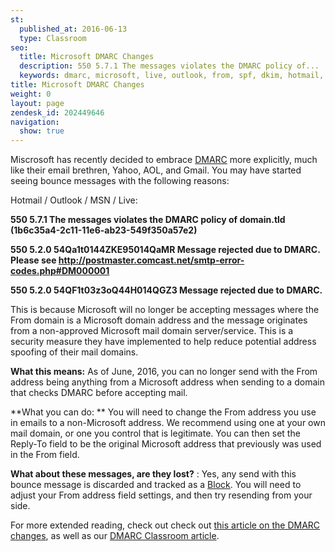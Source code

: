 ```yaml
---
st:
  published_at: 2016-06-13
  type: Classroom
seo:
  title: Microsoft DMARC Changes
  description: 550 5.7.1 The messages violates the DMARC policy of...
  keywords: dmarc, microsoft, live, outlook, from, spf, dkim, hotmail, msn
title: Microsoft DMARC Changes
weight: 0
layout: page
zendesk_id: 202449646
navigation:
  show: true
---
```


Miscrosoft has recently decided to embrace  [DMARC](http://sendgrid.com/blog/dmarc-domain-based-message-authentication-reporting-conformance/) more explicitly, much like their email brethren, Yahoo, AOL, and Gmail. You may have started seeing bounce messages with the following reasons:

Hotmail / Outlook / MSN / Live: 

**550 5.7.1 The messages violates the DMARC policy of domain.tld (1b6c35a4-2c11-11e6-ab23-549f350a57e2)**

**550 5.2.0 54Qa1t0144ZKE95014QaMR Message rejected due to DMARC. Please see http://postmaster.comcast.net/smtp-error-codes.php#DM000001**

**550 5.2.0 54QF1t03z3oQ44H014QGZ3 Message rejected due to DMARC.**

This is because Microsoft will no longer be accepting messages where the From domain is a Microsoft domain address and the message originates from a non-approved Microsoft mail domain server/service. This is a security measure they have implemented to help reduce potential address spoofing of their mail domains. 

 

**What this means:**  As of June, 2016, you can no longer send with the From address being anything from a Microsoft address when sending to a domain that checks DMARC before accepting mail. 

**What you can do: ** You will need to change the From address you use in emails to a non-Microsoft address. We recommend using one at your own mail domain, or one you control that is legitimate. You can then set the Reply-To field to be the original Microsoft address that previously was used in the From field. 

**What about these messages, are they lost?** : Yes, any send with this bounce message is discarded and tracked as a  [Block](http://sendgrid.com/blocks). You will need to adjust your From address field settings, and then try resending from your side.

 

For more extended reading, check out check out [this article on the DMARC changes](http://www.mediapost.com/publications/article/277884/dmarc-changes-coming-soon-to-an-inbox-near-you.html?utm_source=newsletter&utm_medium=email&utm_content=headline&utm_campaign=93744), as well as our [DMARC Classroom article]({{root_url}}/Classroom/Basics/Email_Infrastructure/everything_about_dmarc.html).
